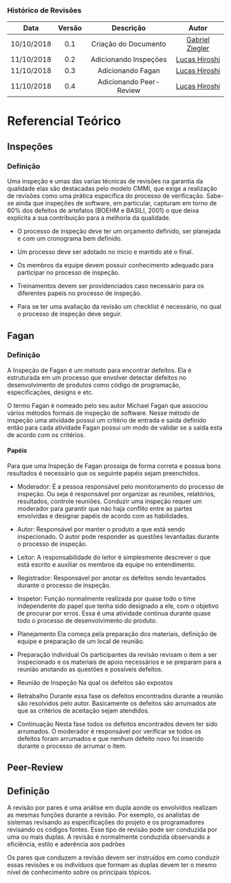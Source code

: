 [Gabriel Ziegler]: https://github.com/gabrielziegler3
[Lucas Hiroshi]: https://github.com/hiroshi18

### Histórico de Revisões

| Data       | Versão | Descrição            |         Autor             |
|:----------:|:------:|:--------------------:|:-------------------------:|
| 10/10/2018 | 0.1 | Criação do Documento | [Gabriel Ziegler] |
| 11/10/2018 | 0.2 | Adicionando Inspeções |  [Lucas Hiroshi] |
| 11/10/2018 | 0.3 | Adicionando Fagan |  [Lucas Hiroshi] |
| 11/10/2018 | 0.4 | Adicionando Peer-Review |  [Lucas Hiroshi] |


# Referencial Teórico

## Inspeções

### Definição

Uma inspeção e umas das varias técnicas de revisões na garantia da qualidade elas são destacadas pelo modelo CMMI, que exige a realização de revisões como uma prática específica do processo de verificação. Sabe-se ainda que inspeções de software, em particular, capturam em torno de 60\% dos defeitos de artefatos (BOEHM e BASILI, 2001) o que deixa explícita a sua contribuição para a melhoria da qualidade.

* O processo de inspeção deve ter um orçamento definido, ser planejada e com um cronograma bem definido.

* Um processo deve ser adotado no inicio e mantido até o final.

* Os membros da equipe devem possuir conhecimento adequado para participar no processo de inspeção.

* Treinamentos devem ser providenciados caso necessário para os diferentes papeis no processo de inspeção.

* Para se ter uma avaliação da revisão um checklist é necessário, no qual o processo de inspeção deve seguir.


## Fagan

### Definição

A Inspeção de Fagan é um método para encontrar defeitos. Ela é estruturada em um processo que envolver detectar defeitos no desenvolvimento de produtos como código de programação, especificações, designs e etc.

O termo Fagan é nomeado pelo seu autor Michael Fagan que associou vários métodos formais de inspeção de software. Nesse método de inspeção uma atividade possui um critério de entrada e saída definido então para cada atividade Fagan possui um modo de validar se a saída esta de acordo com os critérios.

#### Papéis
Para que uma Inspeção de Fagan prossiga de forma correta e possua bons resultados é necessário que os seguinte papéis sejam preenchidos.

* Moderador: É a pessoa responsável pelo monitoramento do processo de inspeção. Ou seja é responsável por organizar as reuniões, relatórios, resultados, controle reuniões. Conduzir uma inspeção requer um moderador para garantir que não haja conflito entre as partes envolvidas e designar papéis de acordo com as habilidades.

* Autor: Responsável por manter o produto a que está sendo inspecionado. O autor pode responder as questões levantadas durante o processo de inspeção.

* Leitor: A responsabilidade do leitor é simplesmente descrever o que está escrito e auxiliar os membros da equipe no entendimento.

* Registrador: Responsável por anotar os defeitos sendo levantados durante o processo de inspeção.

* Inspetor: Função normalmente realizada por quase todo o time independente do papel que tenha sido designado a ele, com o objetivo de procurar por erros. Essa é uma atividade continua durante quase todo o processo de desenvolvimento do produto. 

* Planejamento
Ela começa pela preparação dos materiais, definição de equipe e preparação de um local de reunião. 

* Preparação individual
Os participantes da revisão revisam o item a ser inspecionado e os materiais de apoio necessários e se preparam para a reunião anotando as questões e possíveis defeitos.

* Reunião de Inspeção
Na qual os defeitos são expostos

* Retrabalho
Durante essa fase os defeitos encontrados durante a reunião são resolvidos pelo autor. Basicamente os defeitos são arrumados ate que as critérios de aceitação sejam atendidos.

* Continuação 
Nesta fase todos os defeitos encontrados devem ter sido arrumados. O moderador é responsável por verificar se todos os defeitos foram arrumados e que nenhum defeito novo foi inserido durante o processo de arrumar o item.

## Peer-Review

## Definição
A revisão por pares é uma análise em dupla aonde os envolvidos realizam as
mesmas funções durante a revisão. Por exemplo, os analistas de sistemas revisando as
especificações do projeto e os programadores revisando os códigos fontes. Esse tipo de
revisão pode ser conduzida por uma ou mais duplas. A revisão é normalmente conduzida
observando a eficiência, estilo e aderência aos padrões

Os pares que conduzem a revisão devem ser instruídos em como
conduzir essas revisões e os indivíduos que formam as duplas devem ter o mesmo nível de
conhecimento sobre os principais tópicos.
